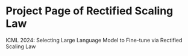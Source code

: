 # Project Page of Rectified Scaling Law

ICML 2024: Selecting Large Language Model to Fine-tune via Rectified Scaling Law



